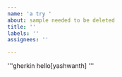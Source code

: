 ```yaml
---
name: 'a try '
about: sample needed to be deleted
title: ''
labels: ''
assignees: ''

---
```


'''gherkin
hello[yashwanth]
'''
